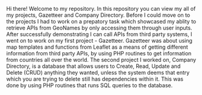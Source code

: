 Hi there! Welcome to my repository. In this repository you can view my all of my projects, Gazetteer and Company Directory. Before I could move on to the projects I had to work on a prepatory task which showcased my ablity to retrieve APIs from GeoNames by only accessing them through user inputs. After successfully demonstrating I can call APIs from third party systems, I went on to work on my first project - Gazetteer. Gazetteer was about using map templates and functions from Leaflet as a means of getting different information from third party APIs, by using PHP routines to get information from countries all over the world. The second project I worked on, Company Directory, is a database that allows users to Create, Read, Update and Delete (CRUD) anything they wanted, unless the system deems that entry which you are trying to delete still has dependencies within it. This was done by using PHP routines that runs SQL queries to the database.   
